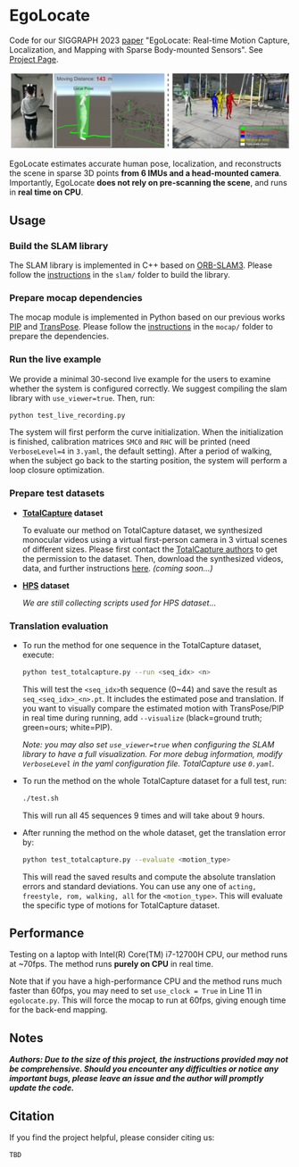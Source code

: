 # EgoLocate

Code for our SIGGRAPH 2023 [paper](https://arxiv.org/abs/2305.01599) "EgoLocate: Real-time Motion Capture, Localization, and Mapping with Sparse Body-mounted Sensors". See [Project Page](https://xinyu-yi.github.io/EgoLocate/).

![teaser](pic/teaser.png)

EgoLocate estimates accurate human pose, localization, and reconstructs the scene in sparse 3D points **from 6 IMUs and a head-mounted camera**. Importantly, EgoLocate **does not rely on pre-scanning the scene**, and runs in **real time on CPU**.        

## Usage

### Build the SLAM library

The SLAM library is implemented in C++ based on [ORB-SLAM3](https://github.com/UZ-SLAMLab/ORB_SLAM3). Please follow the [instructions](slam/README.md) in the `slam/` folder to build the library. 

### Prepare mocap dependencies

The mocap module is implemented in Python based on our previous works [PIP](https://xinyu-yi.github.io/PIP/) and [TransPose](https://xinyu-yi.github.io/TransPose/).  Please follow the [instructions](mocap/README.md) in the `mocap/` folder to prepare the dependencies. 

### Run the live example

We provide a minimal 30-second live example for the users to examine whether the system is configured correctly. We suggest compiling the slam library with `use_viewer=true`. Then, run:

```bash
python test_live_recording.py
```

The system will first perform the curve initialization. When the initialization is finished, calibration matrices `SMC0` and `RHC` will be printed (need `VerboseLevel=4` in `3.yaml`, the default setting). After a period of walking, when the subject go back to the starting position, the system will perform a loop closure optimization.

### Prepare test datasets

- **[TotalCapture](https://cvssp.org/data/totalcapture/) dataset**

  To evaluate our method on TotalCapture dataset, we synthesized monocular videos using a virtual first-person camera in 3 virtual scenes of different sizes. Please first contact the [TotalCapture authors](https://cvssp.org/data/totalcapture/#License) to get the permission to the dataset. Then, download the synthesized videos, data, and further instructions [here](). *(coming soon...)*

- **[HPS](https://virtualhumans.mpi-inf.mpg.de/hps/download_and_license.html) dataset**

  *We are still collecting scripts used for HPS dataset...*

### Translation evaluation

- To run the method for one sequence in the TotalCapture dataset, execute:

  ```bash
  python test_totalcapture.py --run <seq_idx> <n>
  ```

  This will test the `<seq_idx>`th sequence (0~44) and save the result as `seq_<seq_idx>_<n>.pt`. It includes the estimated pose and translation. If you want to visually compare the estimated motion with TransPose/PIP in real time during running, add `--visualize` (black=ground truth; green=ours; white=PIP).  

  *Note: you may also set `use_viewer=true` when configuring the SLAM library to have a full visualization. For more debug information, modify `VerboseLevel` in the yaml configuration file. TotalCapture use `0.yaml`.*

- To run the method on the whole TotalCapture dataset for a full test, run:

  ```bash
  ./test.sh
  ```

  This will run all 45 sequences 9 times and will take about 9 hours. 

- After running the method on the whole dataset, get the translation error by:

  ```bash
  python test_totalcapture.py --evaluate <motion_type>
  ```

  This will read the saved results and compute the absolute translation errors and standard deviations. You can use any one of `acting, freestyle, rom, walking, all` for the `<motion_type>`. This will evaluate the specific type of motions for TotalCapture dataset.

## Performance

Testing on a laptop with Intel(R) Core(TM) i7-12700H CPU, our method runs at ~70fps. The method runs **purely on CPU** in real time.

Note that if you have a high-performance CPU and the method runs much faster than 60fps, you may need to set `use_clock = True` in Line 11 in `egolocate.py`. This will force the mocap to run at 60fps, giving enough time for the back-end mapping.

## Notes

***Authors: Due to the size of this project, the instructions provided may not be comprehensive. Should you encounter any difficulties or notice any important bugs, please leave an issue and the author will promptly update the code.*** 

## Citation

If you find the project helpful, please consider citing us:

```
TBD
```

